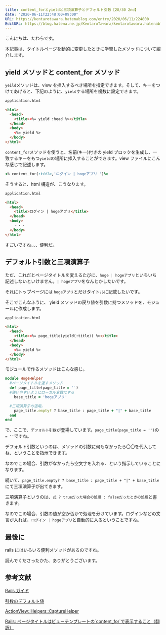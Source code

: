 ```yaml
---
title: content_forとyieldと三項演算子とデフォルト引数【28/30 2nd】
date: "2020-06-11T22:48:00+09:00"
URL: https://kentarotawara.hatenablog.com/entry/2020/06/11/224800
EditURL: https://blog.hatena.ne.jp/KentaroTawara/kentarotawara.hatenablog.com/atom/entry/26006613583828646
---
```



こんにちは、たわらです。

本記事は、タイトルページを動的に変更したときに学習したメソッドについて紹介します。

## yield メソッドと content_for メソッド

`yeild`メソッドは、view を挿入するべき場所を指定できます。そして、キーをつけてあげると、下記のように、`yield`する場所を複数に設定できます。

```html
application.html

<html>
  <head>
    <title><%= yield :head %></title>
  </head>
  <body>
    <%= yield %>
  </body>
</html>
```

`content_for`メソッドを使うと、名前(キー)付きの yield ブロックを生成し、一致するキーをもつ`yield`の場所に挿入することができます。view ファイルにこんな感じで記述します。

```ruby
<% content_for(:title,'ログイン | hogeアプリ ')%>
```

そうすると、html 構造が、こうなります。

```html
application.html

<html>
  <head>
    <title>ログイン | hogeアプリ</title>
  </head>
  <body>
    ・・・
  </body>
</html>
```

すごいですね、、、便利だ。

## デフォルト引数と三項演算子

ただ、これだとページタイトルを変えるたびに、`hoge | hogeアプリ`といちいち記述しないといけません。`| hogeアプリ`をなんとかしたいです。

それにトップページには `hogeアプリ`とだけタイトルに記載したいです。

そこでこんなふうに、 yield メソッドの戻り値を引数に持つメソッドを、モジュールに作成します。

```html
application.html

<html>
  <head>
    <title><%= page_title(yield(:title)) %></title>
  </head>
  <body>
    <%= yield %>
  </body>
</html>
```

モジュールで作るメソッドはこんな感じ。

```ruby
module HogeHelper
  #ページタイトルを返すメソッド
  def page_title(page_title = '')
  #使いやすいようにローカル変数にする
    base_title = 'hogeアプリ'

  #三項演算子の活用。
    page_title.empty? ? base_title : page_title + "|" + base_title
  end
end
```

で、ここで、`デフォルト引数`が登場しています。`page_title(page_title = '')`の`= ''`ですね。

デフォルト引数というのは、メソッドの引数に何もなかったら〇〇を代入してね、ということを指示できます。

なのでこの場合、引数がなかったら空文字を入れる、という指示していることになります。

続いて、`page_title.empty? ? base_title : page_title + "|" + base_title`にて三項演算子が出てきます。

三項演算子というのは、`式 ? trueだった場合の処理 : falseだったときの処理`と書きます。

なのでこの場合、引数の値が空か否かで処理を分けています。ログインなどの文言が入れば、`ログイン | hogeアプリ`と自動的に入るということですね。

## 最後に

rails にはいろいろ便利メソッドがあるのですね。

読んでくださったかた、ありがとうございます。

## 参考文献

[Rails ガイド](https://railsguides.jp/layouts_and_rendering.html#yield%E3%82%92%E7%90%86%E8%A7%A3%E3%81%99%E3%82%8B)

[引数のデフォルト値](https://www.javadrive.jp/ruby/method/index4.html)

[ActionView::Helpers::CaptureHelper](https://api.rubyonrails.org/v5.1.3/classes/ActionView/Helpers/CaptureHelper.html#method-i-content_for)

[Rails: ページタイトルはビューテンプレートの\`content_for`で表示すること（翻訳）
](https://techracho.bpsinc.jp/hachi8833/2018_05_15/55812)
